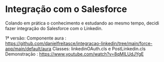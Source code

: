 # Integração com o Salesforce

Colando em prática o conhecimento  e estudando ao mesmo tempo, decidi fazer integração do Salesforce com o Linkedin. 

1ª versão: 
Componente aura : https://github.com/danielfreitasce/integracao-linkedin/tree/main/force-app/main/default/aura
Classes: linkedinOAuth.cls e PostLinkedin.cls
Demonstração : https://www.youtube.com/watch?v=8qMILUdJYgE 

